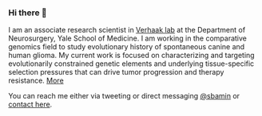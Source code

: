 ### Hi there 👋

I am an associate research scientist in [Verhaak lab](https://verhaaklab.com) at the Department of Neurosurgery, Yale School of Medicine. I am working in the comparative genomics field to study evolutionary history of spontaneous canine and human glioma. My current work is focused on characterizing and targeting evolutionarily constrained genetic elements and underlying tissue-specific selection pressures that can drive tumor progression and therapy resistance.  [More](https://sbamin.com/about/)

You can reach me either via tweeting or direct messaging [@sbamin](https://twitter.com/sbamin) or [contact here](https://sbamin.com/contact/).
